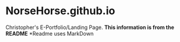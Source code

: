 # NorseHorse.github.io
Christopher's E-Portfolio/Landing Page.
__This information is from the README__
  *Readme uses MarkDown
